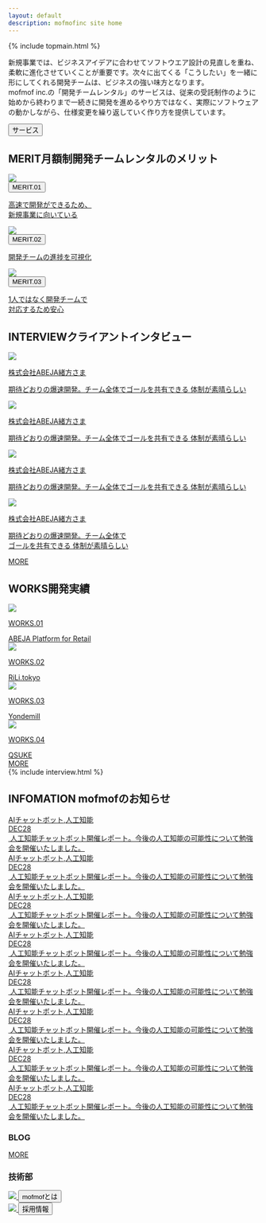 ```yaml
---
layout: default
description: mofmofinc site home
---
```


{% include topmain.html %}


<div class="container03">
	<div class="text_area">
	<p>新規事業では、ビジネスアイデアに合わせてソフトウエア設計の見直しを重ね、柔軟に進化させていくことが重要です。次々に出てくる「こうしたい」を一緒に形にしてくれる開発チームは、ビジネスの強い味方となります。<br>
	mofmof inc.の「開発チームレンタル」のサービスは、従来の受託制作のように始めから終わりまで一続きに開発を進めるやり方ではなく、実際にソフトウェアの動かしながら、仕様変更を繰り返していく作り方を提供しています。
	</p>
	</div>
</div>
<div class="container">
	<a href="/service">
	<div class="service_link">
	<button class="button middle service_link_button">サービス</button>
	</div>
	</a>
</div>

<section class="sp_bg">
	<div class="container02">
		<h2 class="ttl_center">MERIT<span>月額制開発チームレンタルのメリット</span></h2>
	</div>
	<div class="container">
		<div class="merit_items">
		<a class="merit_link_area" href="#">
			<div class="merit01">
			<img src="images/merit01.png" />
			</div>
			<button class="button middle middle_sp">MERIT.01</button>
			<p>高速で開発ができるため、<br>新規事業に向いている</p>
		</a>
		<a class="merit_link_area" href="#">
			<div class="merit02">
			<img src="images/merit02.png" />
			</div>
			<button class="button middle middle_sp">MERIT.02</button>
			<p>開発チームの進捗を可視化</p>
		</a>
		<a class="merit_link_area" href="#">
			<div class="merit03">
			<img src="images/merit03.png" />
			</div>
			<button class="button middle middle_sp">MERIT.03</button>
			<p>1人ではなく開発チームで<br>対応するため安心</p>
		</a>
		</div>
	</div>
</section><!-- MERIT -->

<section class="section_bg_left">
	<div class="container02">
		<h2 class="ttl_right">INTERVIEW<span>クライアントインタビュー</span></h2>
	</div>
	<div class="container">
		<div class="interview_items">
			<a href="#">
			<div class="interview01">
			<span class="interview_img"><img src="images/interview01.png" /></span>
			<div class="interview_text">
			<p class="interview_label"><span>株式会社ABEJA</span>緒方さま</p>
			<p class="interview_comment">期待どおりの爆速開発。チーム全体でゴールを共有できる 体制が素晴らしい</p>
			</div>
			</div>
			</a>
			<a href="#">
			<div class="interview02">
			<span class="interview_img"><img src="images/interview02.png" /></span>
			<div class="interview_text">
			<p class="interview_label"><span>株式会社ABEJA</span>緒方さま</p>
			<p class="interview_comment">期待どおりの爆速開発。チーム全体でゴールを共有できる 体制が素晴らしい</p>
			</div>
			</div>
			</a>
			<a href="#">
			<div class="interview03">
			<span class="interview_img"><img src="images/interview03.png" /></span>
			<div class="interview_text">
			<p class="interview_label"><span>株式会社ABEJA</span>緒方さま</p>
			<p class="interview_comment">期待どおりの爆速開発。チーム全体でゴールを共有できる 体制が素晴らしい</p>
			</div>
			</div>
			</a>
			<a href="#">
			<div class="interview04">
			<span class="interview_img"><img src="images/interview04.png" /></span>
			<div class="interview_text">
			<p class="interview_label"><span>株式会社ABEJA</span>緒方さま</p>
			<p class="interview_comment">期待どおりの爆速開発。チーム全体で<br>ゴールを共有できる 体制が素晴らしい</p>
			</div>
			</div>
			</a>
			<div class="more_link more_link_interview">
			<a class="button_more" href="#"><span>MORE</span></a>
			</div>
		</div>
	</div>
</section><!-- INTERVIEW -->

<section class="section_bg_right sp_bg">
	<div class="container02">
		<h2 class="ttl_left">WORKS<span>開発実績</span></h2>
		<div class="works_items">
			<a href="#">
			<div class="works_item_box">
			<span class="works_img"><img src="images/works01.png" /></span>
			<p>WORKS.01</p>
			<div class="button works_button">ABEJA Platform for Retail</div>
			</div>
			</a>
			<a href="#">
			<div class="works_item_box works02">
			<span class="works_img"><img src="images/works02.png" /></span>
			<p>WORKS.02</p>
			<div class="button works_button">RiLi.tokyo</div>
			</div>
			</a>
			<a href="#">
			<div class="works_item_box">
			<span class="works_img"><img src="images/works03.png" /></span>
			<p>WORKS.03</p>
			<div class="button works_button">Yondemill</div>
			</div>
			</a>
			<a href="#">
			<div class="works_item_box">
			<span class="works_img"><img src="images/works04.png" /></span>
			<p>WORKS.04</p>
			<div class="button works_button">QSUKE</div>
			</div>
			</a>
			<div class="more_link more_link_works">
			<a class="button_more" href="#"><span>MORE</span></a>
			</div>
		</div>
	</div>
</section><!-- WORKS -->

<section>
{% include interview.html %}
</section>

<section class="section_info">
	<h2 class="ttl_center_s">INFOMATION <span>mofmofのお知らせ</span></h2>
	<div class="section_info_slide">
		<a href="#">
		<div class="info_items">
			<div class="info_items_inner">
			<span class="info_item_tag">AIチャットボット,人工知能</span>
			<div class="info_item_box cf">
			<div class="info_date_box"><span class="info_item_month">DEC</span><span class="info_item_date">28</span></div>
				<img src="images/info_post03.png" alt="">
				<span class="info_item_text">人工知能チャットボット開催レポート。今後の人工知能の可能性について勉強会を開催いたしました。</span>
			</div>
			</div>
		</div>
		</a>
		<a href="#">
		<div class="info_items">
			<div class="info_items_inner">
			<span class="info_item_tag">AIチャットボット,人工知能</span>
			<div class="info_item_box cf">
			<div class="info_date_box"><span class="info_item_month">DEC</span><span class="info_item_date">28</span></div>
				<img src="images/info_post02.png" alt="">
				<span class="info_item_text">人工知能チャットボット開催レポート。今後の人工知能の可能性について勉強会を開催いたしました。</span>
			</div>
			</div>
		</div>
		</a>
		<a href="#">
		<div class="info_items">
			<div class="info_items_inner">
			<span class="info_item_tag">AIチャットボット,人工知能</span>
			<div class="info_item_box cf">
			<div class="info_date_box"><span class="info_item_month">DEC</span><span class="info_item_date">28</span></div>
				<img src="images/info_post03.png" alt="">
				<span class="info_item_text">人工知能チャットボット開催レポート。今後の人工知能の可能性について勉強会を開催いたしました。</span>
			</div>
			</div>
		</div>
		</a>
		<a href="#">
		<div class="info_items">
			<div class="info_items_inner">
			<span class="info_item_tag">AIチャットボット,人工知能</span>
			<div class="info_item_box cf">
			<div class="info_date_box"><span class="info_item_month">DEC</span><span class="info_item_date">28</span></div>
				<img src="images/info_post01.png" alt="">
				<span class="info_item_text">人工知能チャットボット開催レポート。今後の人工知能の可能性について勉強会を開催いたしました。</span>
			</div>
			</div>
		</div>
		</a>
		<a href="#">
		<div class="info_items">
			<div class="info_items_inner">
			<span class="info_item_tag">AIチャットボット,人工知能</span>
			<div class="info_item_box cf">
			<div class="info_date_box"><span class="info_item_month">DEC</span><span class="info_item_date">28</span></div>
				<img src="images/info_post02.png" alt="">
				<span class="info_item_text">人工知能チャットボット開催レポート。今後の人工知能の可能性について勉強会を開催いたしました。</span>
			</div>
			</div>
		</div>
		</a>
		<a href="#">
		<div class="info_items">
			<div class="info_items_inner">
			<span class="info_item_tag">AIチャットボット,人工知能</span>
			<div class="info_item_box cf">
			<div class="info_date_box"><span class="info_item_month">DEC</span><span class="info_item_date">28</span></div>
				<img src="images/info_post03.png" alt="">
				<span class="info_item_text">人工知能チャットボット開催レポート。今後の人工知能の可能性について勉強会を開催いたしました。</span>
			</div>
			</div>
		</div>
		</a>
		<a href="#">
		<div class="info_items">
			<div class="info_items_inner">
			<span class="info_item_tag">AIチャットボット,人工知能</span>
			<div class="info_item_box cf">
			<div class="info_date_box"><span class="info_item_month">DEC</span><span class="info_item_date">28</span></div>
				<img src="images/info_post01.png" alt="">
				<span class="info_item_text">人工知能チャットボット開催レポート。今後の人工知能の可能性について勉強会を開催いたしました。</span>
			</div>
			</div>
		</div>
		</a>
		<a href="#">
		<div class="info_items">
			<div class="info_items_inner">
			<span class="info_item_tag">AIチャットボット,人工知能</span>
			<div class="info_item_box cf">
			<div class="info_date_box"><span class="info_item_month">DEC</span><span class="info_item_date">28</span></div>
				<img src="images/info_post01.png" alt="">
				<span class="info_item_text">人工知能チャットボット開催レポート。今後の人工知能の可能性について勉強会を開催いたしました。</span>
			</div>
			</div>
		</div>
		</a>
	</div>
</section><!-- INFOMATION -->

<section class="section_bg section_blog">
	<div class="container02">
		<div class="blog_items clearfix">
			<div class="blog_post_items">
				<section class="blog_list_items">
					<div class="blog_list_title01 clearfix">
					<h3 class="ttl_blog"><img class="logo_m" src="images/logom.svg" alt=""><img class="logo" src="images/logo.svg" alt="">BLOG</h3>
					<a href="http://everyday.mof-mof.co.jp/"><span>MORE</span><img src="images/arrow.png" alt=""></a>
					</div>
					<ul id="hatena_feed" class="article_list clearfix">
						<!-- mofmof blog -->
					</ul>
				</section>
				<section class="blog_list_items">
					<div class="blog_list_title_wrap">
					<h3 class="blog_list_title02 clearfix"><span>技</span><span>術</span><span>部</span></h3>
					</div>
					<ul id="blog_feed" class="blog_list_tec">
						<!--  -->
					</ul>
				</section>
			</div>
			<div class="page_nav_items clearfix">
				<div class="page_nav_inner">
				<a class="page_nav_left" href="#">
				<div class="page_nav_item_box">
				<img src="/images/small_about.png" />
				<button class="button page_nav_button">mofmofとは</button>
				</div>
				</a>
				<a class="page_nav_right" href="#">
				<div class="page_nav_item_box">
				<img src="/images/small_recruit.png" />
				<button class="button page_nav_button">採用情報</button>
				</div>
				</a>
				</div>
			</div>
		</div>
	</div>
</section><!-- BLOG -->
